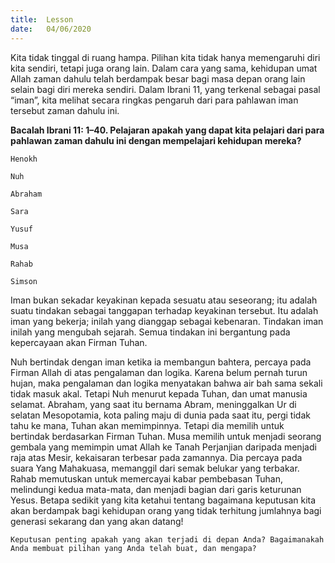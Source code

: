 ```yaml
---
title:  Lesson
date:   04/06/2020
---
```


Kita tidak tinggal di ruang hampa. Pilihan kita tidak hanya memengaruhi diri kita sendiri, tetapi juga orang lain. Dalam cara yang sama, kehidupan umat Allah zaman dahulu telah berdampak besar bagi masa depan orang lain selain bagi diri mereka sendiri. Dalam Ibrani 11, yang terkenal sebagai pasal “iman”, kita melihat secara ringkas pengaruh dari para pahlawan iman tersebut zaman dahulu ini. 

**Bacalah Ibrani 11: 1–40. Pelajaran apakah yang dapat kita pelajari dari para pahlawan zaman dahulu ini dengan mempelajari kehidupan mereka?** 

`Henokh`

`Nuh`

`Abraham`

`Sara`

`Yusuf`

`Musa`

`Rahab`

`Simson` 

Iman bukan sekadar keyakinan kepada sesuatu atau seseorang; itu adalah suatu tindakan sebagai tanggapan terhadap keyakinan tersebut. Itu adalah iman yang bekerja; inilah yang dianggap sebagai kebenaran. Tindakan iman inilah yang mengubah sejarah. Semua tindakan ini bergantung pada kepercayaan akan Firman Tuhan. 

Nuh bertindak dengan iman ketika ia membangun bahtera, percaya pada Firman Allah di atas pengalaman dan logika. Karena belum pernah turun hujan, maka pengalaman dan logika menyatakan bahwa air bah sama sekali tidak masuk akal. Tetapi Nuh menurut kepada Tuhan, dan umat manusia selamat. Abraham, yang saat itu bernama Abram, meninggalkan Ur di selatan Mesopotamia, kota paling maju di dunia pada saat itu, pergi tidak tahu ke mana, Tuhan akan memimpinnya. Tetapi dia memilih untuk bertindak berdasarkan Firman Tuhan. Musa memilih untuk menjadi seorang gembala yang memimpin umat Allah ke Tanah Perjanjian daripada menjadi raja atas Mesir, kekaisaran terbesar pada zamannya. Dia percaya pada suara Yang Mahakuasa, memanggil dari semak belukar yang terbakar. Rahab memutuskan untuk memercayai kabar pembebasan Tuhan, melindungi kedua mata-mata, dan menjadi bagian dari garis keturunan Yesus. Betapa sedikit yang kita ketahui tentang bagaimana keputusan kita akan berdampak bagi kehidupan orang yang tidak terhitung jumlahnya bagi generasi sekarang dan yang akan datang! 

`Keputusan penting apakah yang akan terjadi di depan Anda? Bagaimanakah Anda membuat pilihan yang Anda telah buat, dan mengapa?`
